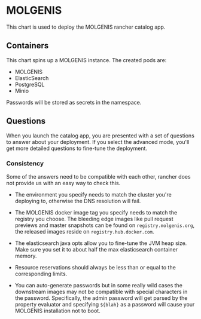# MOLGENIS
This chart is used to deploy the MOLGENIS rancher catalog app.

## Containers
This chart spins up a MOLGENIS instance. The created pods are:

- MOLGENIS
- ElasticSearch
- PostgreSQL
- Minio

Passwords will be stored as secrets in the namespace.

## Questions
When you launch the catalog app, you are presented with a set of questions to answer about your
deployment.
If you select the advanced mode, you'll get more detailed questions to fine-tune the deployment.

### Consistency
Some of the answers need to be compatible with each other, rancher does not provide us with an easy
way to check this.

* The environment you specify needs to match the cluster you're deploying to, otherwise the DNS
resolution will fail.

* The MOLGENIS docker image tag you specify needs to match the registry you choose. The bleeding edge images
like pull request previews and master snapshots can be found on `registry.molgenis.org`, the
released images reside on `registry.hub.docker.com`.

* The elasticsearch java opts allow you to fine-tune the JVM heap size. Make sure you set it to about
half the max elasticsearch container memory.

* Resource reservations should always be less than or equal to the corresponding limits.

* You can auto-generate passwords but in some really wild cases the downstream
images may not be compatible with special characters in the password.
Specifically, the admin password will get parsed by the property evaluator and
specifying `${blah}` as a password will cause your MOLGENIS installation not to boot.